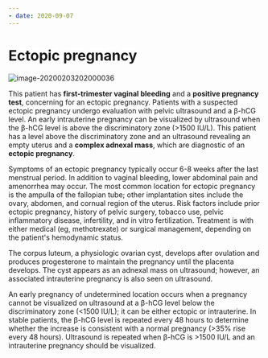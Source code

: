 ```yaml
---
- date: 2020-09-07
---
```


# Ectopic pregnancy

<!-- ectopic pregnancy risks, sx, dx, management -->

![image-20200203202000036](https://photos.thisispiggy.com/file/wikiFiles/image-20200203202000036.png)

This patient has **first-trimester vaginal bleeding** and a **positive pregnancy test**, concerning for an ectopic pregnancy. Patients with a suspected ectopic pregnancy undergo evaluation with pelvic ultrasound and a β-hCG level. An early intrauterine pregnancy can be visualized by ultrasound when the β-hCG level is above the discriminatory zone (>1500 IU/L). This patient has a level above the discriminatory zone and an ultrasound revealing an empty uterus and a **complex adnexal mass**, which are diagnostic of an **ectopic pregnancy**.

Symptoms of an ectopic pregnancy typically occur 6-8 weeks after the last menstrual period. In addition to vaginal bleeding, lower abdominal pain and amenorrhea may occur. The most common location for ectopic pregnancy is the ampulla of the fallopian tube; other implantation sites include the ovary, abdomen, and cornual region of the uterus. Risk factors include prior ectopic pregnancy, history of pelvic surgery, tobacco use, pelvic inflammatory disease, infertility, and in vitro fertilization. Treatment is with either medical (eg, methotrexate) or surgical management, depending on the patient's hemodynamic status.

The corpus luteum, a physiologic ovarian cyst, develops after ovulation and produces progesterone to maintain the pregnancy until the placenta develops. The cyst appears as an adnexal mass on ultrasound; however, an associated intrauterine pregnancy is also seen on ultrasound.

An early pregnancy of undetermined location occurs when a pregnancy cannot be visualized on ultrasound at a β-hCG level below the discriminatory zone (<1500 IU/L); it can be either ectopic or intrauterine. In stable patients, the β-hCG level is repeated every 48 hours to determine whether the increase is consistent with a normal pregnancy (>35% rise every 48 hours). Ultrasound is repeated when β-hCG is >1500 IU/L and an intrauterine pregnancy should be visualized.
